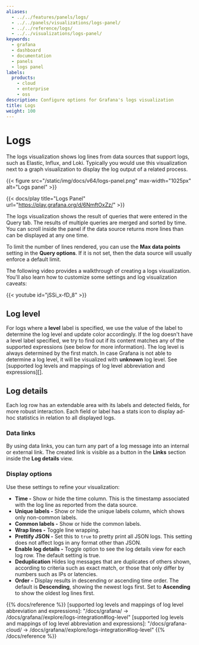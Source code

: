 ```yaml
---
aliases:
  - ../../features/panels/logs/
  - ../../panels/visualizations/logs-panel/
  - ../../reference/logs/
  - ../../visualizations/logs-panel/
keywords:
  - grafana
  - dashboard
  - documentation
  - panels
  - logs panel
labels:
  products:
    - cloud
    - enterprise
    - oss
description: Configure options for Grafana's logs visualization
title: Logs
weight: 100
---
```


# Logs

The logs visualization shows log lines from data sources that support logs, such as Elastic, Influx, and Loki. Typically you would use this visualization next to a graph visualization to display the log output of a related process.

{{< figure src="/static/img/docs/v64/logs-panel.png" max-width="1025px" alt="Logs panel" >}}

{{< docs/play title="Logs Panel" url="https://play.grafana.org/d/6NmftOxZz/" >}}

The logs visualization shows the result of queries that were entered in the Query tab. The results of multiple queries are merged and sorted by time. You can scroll inside the panel if the data source returns more lines than can be displayed at any one time.

To limit the number of lines rendered, you can use the **Max data points** setting in the **Query options**. If it is not set, then the data source will usually enforce a default limit.

The following video provides a walkthrough of creating a logs visualization. You'll also learn how to customize some settings and log visualization caveats:

{{< youtube id="jSSi_x-fD_8" >}}

## Log level

For logs where a **level** label is specified, we use the value of the label to determine the log level and update color accordingly. If the log doesn't have a level label specified, we try to find out if its content matches any of the supported expressions (see below for more information). The log level is always determined by the first match. In case Grafana is not able to determine a log level, it will be visualized with **unknown** log level. See [supported log levels and mappings of log level abbreviation and expressions][].

## Log details

Each log row has an extendable area with its labels and detected fields, for more robust interaction. Each field or label has a stats icon to display ad-hoc statistics in relation to all displayed logs.

### Data links

By using data links, you can turn any part of a log message into an internal or external link. The created link is visible as a button in the **Links** section inside the **Log details** view.

### Display options

Use these settings to refine your visualization:

- **Time -** Show or hide the time column. This is the timestamp associated with the log line as reported from the data source.
- **Unique labels -** Show or hide the unique labels column, which shows only non-common labels.
- **Common labels -** Show or hide the common labels.
- **Wrap lines -** Toggle line wrapping.
- **Prettify JSON -** Set this to `true` to pretty print all JSON logs. This setting does not affect logs in any format other than JSON.
- **Enable log details -** Toggle option to see the log details view for each log row. The default setting is true.
- **Deduplication** Hides log messages that are duplicates of others shown, according to criteria such as exact match, or those that only differ by numbers such as IPs or latencies.
- **Order -** Display results in descending or ascending time order. The default is **Descending**, showing the newest logs first. Set to **Ascending** to show the oldest log lines first.

{{% docs/reference %}}
[supported log levels and mappings of log level abbreviation and expressions]: "/docs/grafana/ -> /docs/grafana/<GRAFANA VERSION>/explore/logs-integration#log-level"
[supported log levels and mappings of log level abbreviation and expressions]: "/docs/grafana-cloud/ -> /docs/grafana/<GRAFANA VERSION>/explore/logs-integration#log-level"
{{% /docs/reference %}}
